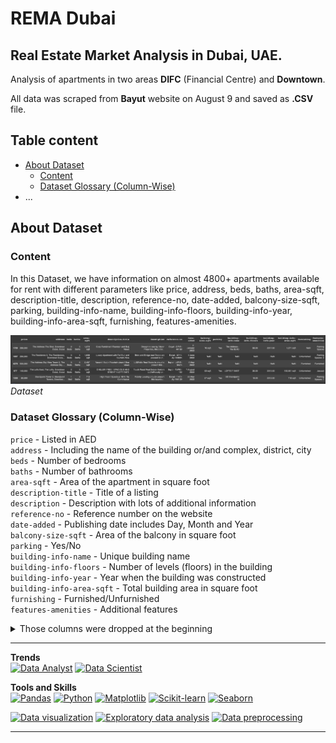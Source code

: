 # REMA Dubai

## Real Estate Market Analysis in Dubai, UAE.

Analysis of apartments in two areas **DIFC** (Financial Centre) and **Downtown**.

All data was scraped from **Bayut** website on August 9 and saved as **.CSV** file.

## Table content
- [About Dataset](#about-dataset)
	- [Content](i#content)
	- [Dataset Glossary (Column-Wise)](#dataset-glossary-column-wise)
- ...


## About Dataset

### Content

In this Dataset, we have information on almost 4800+ apartments available for rent with different parameters like price, address, beds, baths, area-sqft, description-title, description, reference-no, date-added, balcony-size-sqft, parking, building-info-name, building-info-floors, building-info-year, building-info-area-sqft, furnishing, features-amenities.

<!-- <p align="center">
  <img src="https://github.com/imeleges/REMA_Dubai/blob/main/img/dataframe.png?raw=true" />
</p>
 -->

![](https://github.com/imeleges/REMA_Dubai/blob/main/img/dataframe.png?raw=true)
*Dataset*

### Dataset Glossary (Column-Wise)

`price` -  Listed in AED  
`address` - Including the name of the building or/and complex, district, city  
`beds` - Number of bedrooms  
`baths` - Number of bathrooms  
`area-sqft` - Area of the apartment in square foot  
`description-title` - Title of a listing  
`description` - Description with lots of additional information  
`reference-no` - Reference number on the website  
`date-added` - Publishing date includes Day, Month and Year  
`balcony-size-sqft` - Area of the balcony in square foot  
`parking` - Yes/No   
`building-info-name` - Unique building name  
`building-info-floors` - Number of levels (floors) in the building  
`building-info-year` - Year when the building was constructed   
`building-info-area-sqft` - Total building area in square foot  
`furnishing` - Furnished/Unfurnished   
`features-amenities` - Additional features  


<details>
<summary>Those columns were dropped at the beginning</summary>

`apartmet-link-href` -  unnecessary for analysis   
`rent-frequency` - It only contains Yearly listings  
`web-scraper-order` -  unnecessary for analysis   
`web-scraper-start-url` -  unnecessary for analysis   
`pagination` -  unnecessary for analysis   
`apartmet-link` -  unnecessary for analysis but could be merged later   
`building` -  Has only one specific name and the rest is NaN  

</details>

***

**Trends**  
[![Data Analyst](https://img.shields.io/static/v1?label=trend&message=Data%20Analyst&color=218c74)](#)
[![Data Scientist](https://img.shields.io/static/v1?label=trend&message=Data%20Scientist&color=706fd3)](#)

**Tools and Skills**  
[![Pandas](https://img.shields.io/static/v1?label=tool&message=Pandas&color=40407a)](#) 
[![Python](https://img.shields.io/static/v1?label=tool&message=Python&color=33d9b2)](#) 
[![Matplotlib](https://img.shields.io/static/v1?label=tool&message=Matplotlib&color=706fd3)](#) 
[![Scikit-learn](https://img.shields.io/static/v1?label=tool&message=Sklearn&color=ff793f)](#) 
[![Seaborn](https://img.shields.io/static/v1?label=tool&message=Seaborn&color=ff5252)](#)  

[![Data visualization](https://img.shields.io/static/v1?label=skill&message=Data%20visualization&color=F97F51)](#) 
[![Exploratory data analysis](https://img.shields.io/static/v1?label=skill&message=Exploratory%20Data%20Analysis&color=82589F)](#) 
[![Data preprocessing](https://img.shields.io/static/v1?label=skill&message=Data%20Preprocessing&color=B33771)](#)  

***
